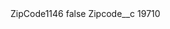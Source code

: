 <?xml version="1.0" encoding="UTF-8"?>
<CustomMetadata xmlns="http://soap.sforce.com/2006/04/metadata" xmlns:xsi="http://www.w3.org/2001/XMLSchema-instance" xmlns:xsd="http://www.w3.org/2001/XMLSchema">
    <label>ZipCode1146</label>
    <protected>false</protected>
    <values>
        <field>Zipcode__c</field>
        <value xsi:type="xsd:string">19710</value>
    </values>
</CustomMetadata>
